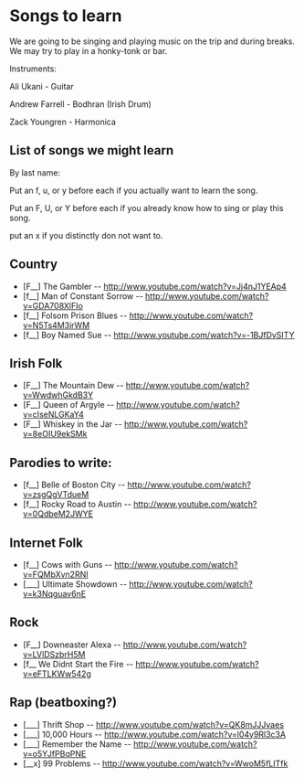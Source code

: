 # Songs to learn
We are going to be singing and playing music on the trip and during breaks.
We may try to play in a honky-tonk or bar.


Instruments:

Ali Ukani - Guitar

Andrew Farrell - Bodhran (Irish Drum)

Zack Youngren - Harmonica


List of songs we might learn
----------------------------
By last name:

Put an f, u, or y before each if you actually want to learn the song.

Put an F, U, or Y before each if you already know how to sing or play this song.

put an x if you distinctly don not want to.

## Country
* [F__] The Gambler             -- http://www.youtube.com/watch?v=Jj4nJ1YEAp4
* [f__] Man of Constant Sorrow  -- http://www.youtube.com/watch?v=GDA708XlFIo
* [f__] Folsom Prison Blues     -- http://www.youtube.com/watch?v=N5Ts4M3irWM
* [f__] Boy Named Sue           -- http://www.youtube.com/watch?v=-1BJfDvSITY

## Irish Folk
* [F__] The Mountain Dew        -- http://www.youtube.com/watch?v=WwdwhGkdB3Y
* [F__] Queen of Argyle         -- http://www.youtube.com/watch?v=cIseNLGKaY4
* [F__] Whiskey in the Jar      -- http://www.youtube.com/watch?v=8eOIU9ekSMk

## Parodies to write:
* [f__] Belle of Boston City    -- http://www.youtube.com/watch?v=zsgQgVTdueM
* [f__] Rocky Road to Austin    -- http://www.youtube.com/watch?v=0QdbeM2JWYE

## Internet Folk
* [f__] Cows with Guns          -- http://www.youtube.com/watch?v=FQMbXvn2RNI
* [___] Ultimate Showdown       -- http://www.youtube.com/watch?v=k3Nqguav6nE

## Rock
* [F__] Downeaster Alexa        -- http://www.youtube.com/watch?v=LVlDSzbrH5M
* [f__ We Didnt Start the Fire -- http://www.youtube.com/watch?v=eFTLKWw542g

## Rap (beatboxing?)
* [___] Thrift Shop             -- http://www.youtube.com/watch?v=QK8mJJJvaes
* [___] 10,000 Hours            -- http://www.youtube.com/watch?v=l04y9Rl3c3A
* [___] Remember the Name       -- http://www.youtube.com/watch?v=o5YJfPBqPNE
* [__x] 99 Problems             -- http://www.youtube.com/watch?v=WwoM5fLITfk
